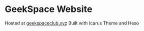 # GeekSpace Website

Hosted at [geekspaceclub.xyz](https://geekspaceclub.xyz)
Built with Icarus Theme and Hexo
